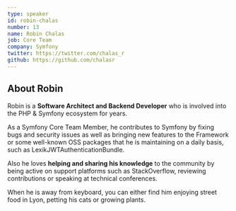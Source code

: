 ```yaml
---
type: speaker
id: robin-chalas
number: 13
name: Robin Chalas
job: Core Team
company: Symfony
twitter: https://twitter.com/chalas_r
github: https://github.com/chalasr
---
```


## About Robin

Robin is a **Software Architect and Backend Developer** who is involved into the PHP & Symfony ecosystem for years.

As a Symfony Core Team Member, he contributes to Symfony by fixing bugs and security issues as well as bringing new features to the Framework or some well-known OSS packages that he is maintaining on a daily basis, such as LexikJWTAuthenticationBundle.

Also he loves **helping and sharing his knowledge** to the community by being active on support platforms such as StackOverflow, reviewing contributions or speaking at technical conferences.

When he is away from keyboard, you can either find him enjoying street food in Lyon, petting his cats or growing plants.
